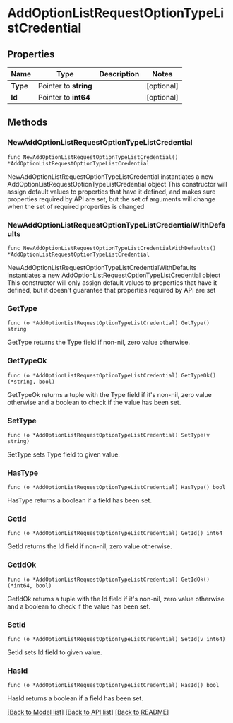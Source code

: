 # AddOptionListRequestOptionTypeListCredential

## Properties

Name | Type | Description | Notes
------------ | ------------- | ------------- | -------------
**Type** | Pointer to **string** |  | [optional] 
**Id** | Pointer to **int64** |  | [optional] 

## Methods

### NewAddOptionListRequestOptionTypeListCredential

`func NewAddOptionListRequestOptionTypeListCredential() *AddOptionListRequestOptionTypeListCredential`

NewAddOptionListRequestOptionTypeListCredential instantiates a new AddOptionListRequestOptionTypeListCredential object
This constructor will assign default values to properties that have it defined,
and makes sure properties required by API are set, but the set of arguments
will change when the set of required properties is changed

### NewAddOptionListRequestOptionTypeListCredentialWithDefaults

`func NewAddOptionListRequestOptionTypeListCredentialWithDefaults() *AddOptionListRequestOptionTypeListCredential`

NewAddOptionListRequestOptionTypeListCredentialWithDefaults instantiates a new AddOptionListRequestOptionTypeListCredential object
This constructor will only assign default values to properties that have it defined,
but it doesn't guarantee that properties required by API are set

### GetType

`func (o *AddOptionListRequestOptionTypeListCredential) GetType() string`

GetType returns the Type field if non-nil, zero value otherwise.

### GetTypeOk

`func (o *AddOptionListRequestOptionTypeListCredential) GetTypeOk() (*string, bool)`

GetTypeOk returns a tuple with the Type field if it's non-nil, zero value otherwise
and a boolean to check if the value has been set.

### SetType

`func (o *AddOptionListRequestOptionTypeListCredential) SetType(v string)`

SetType sets Type field to given value.

### HasType

`func (o *AddOptionListRequestOptionTypeListCredential) HasType() bool`

HasType returns a boolean if a field has been set.

### GetId

`func (o *AddOptionListRequestOptionTypeListCredential) GetId() int64`

GetId returns the Id field if non-nil, zero value otherwise.

### GetIdOk

`func (o *AddOptionListRequestOptionTypeListCredential) GetIdOk() (*int64, bool)`

GetIdOk returns a tuple with the Id field if it's non-nil, zero value otherwise
and a boolean to check if the value has been set.

### SetId

`func (o *AddOptionListRequestOptionTypeListCredential) SetId(v int64)`

SetId sets Id field to given value.

### HasId

`func (o *AddOptionListRequestOptionTypeListCredential) HasId() bool`

HasId returns a boolean if a field has been set.


[[Back to Model list]](../README.md#documentation-for-models) [[Back to API list]](../README.md#documentation-for-api-endpoints) [[Back to README]](../README.md)


